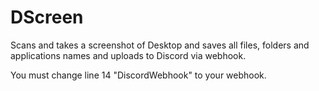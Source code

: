 # DScreen
Scans and takes a screenshot of Desktop and saves all files, folders and applications names and uploads to Discord via webhook. 

You must change line 14 "DiscordWebhook" to your webhook.
